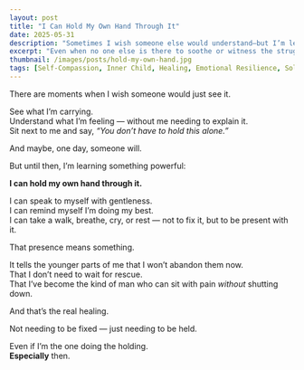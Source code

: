```yaml
---
layout: post
title: "I Can Hold My Own Hand Through It"
date: 2025-05-31
description: "Sometimes I wish someone else would understand—but I’m learning I can show up for myself first."
excerpt: "Even when no one else is there to soothe or witness the struggle, I’m learning that I can hold my own hand — and that’s enough."
thumbnail: /images/posts/hold-my-own-hand.jpg
tags: [Self-Compassion, Inner Child, Healing, Emotional Resilience, Solitude]
---
```


There are moments when I wish someone would just see it.

See what I’m carrying.  
Understand what I’m feeling — without me needing to explain it.  
Sit next to me and say, *“You don’t have to hold this alone.”*

And maybe, one day, someone will.

But until then, I’m learning something powerful:

**I can hold my own hand through it.**

I can speak to myself with gentleness.  
I can remind myself I’m doing my best.  
I can take a walk, breathe, cry, or rest — not to fix it, but to be present with it.

That presence means something.

It tells the younger parts of me that I won’t abandon them now.  
That I don’t need to wait for rescue.  
That I’ve become the kind of man who can sit with pain *without* shutting down.

And that’s the real healing.

Not needing to be fixed — just needing to be held.

Even if I’m the one doing the holding.  
**Especially** then.
